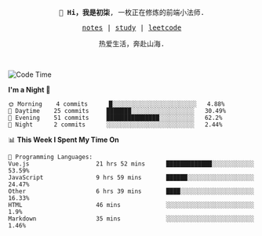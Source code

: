 <p align="center">
  <samp>
    <span><strong>👋 Hi，我是初柒</strong>,</span>
    <span>一枚正在修炼的前端小法师.</span>
  </samp>
</p>

<p align="center">
  <samp>
    <a href="https://www.wolai.com/dec-seven/wyPFvMTwAcD9muc6RMfThB">notes</a> |
    <a href="https://github.com/dec-seven/fe-study">study</a> |
    <a href="https://leetcode.cn/u/dec-seven/">leetcode</a>
  </samp>
</p>
<p align="center">
  <samp>
    <span>热爱生活，奔赴山海.</span>
  </samp>
</p>
<br>

<!--START_SECTION:waka-->
![Code Time](http://img.shields.io/badge/Code%20Time-338%20hrs%2029%20mins-blue)

**I'm a Night 🦉** 

```text
🌞 Morning    4 commits      █░░░░░░░░░░░░░░░░░░░░░░░░   4.88% 
🌆 Daytime    25 commits     ███████░░░░░░░░░░░░░░░░░░   30.49% 
🌃 Evening    51 commits     ███████████████░░░░░░░░░░   62.2% 
🌙 Night      2 commits      ░░░░░░░░░░░░░░░░░░░░░░░░░   2.44%

```


📊 **This Week I Spent My Time On** 

```text
💬 Programming Languages: 
Vue.js                   21 hrs 52 mins      █████████████░░░░░░░░░░░░   53.59% 
JavaScript               9 hrs 59 mins       ██████░░░░░░░░░░░░░░░░░░░   24.47% 
Other                    6 hrs 39 mins       ████░░░░░░░░░░░░░░░░░░░░░   16.33% 
HTML                     46 mins             ░░░░░░░░░░░░░░░░░░░░░░░░░   1.9% 
Markdown                 35 mins             ░░░░░░░░░░░░░░░░░░░░░░░░░   1.46%

```


<!--END_SECTION:waka-->

